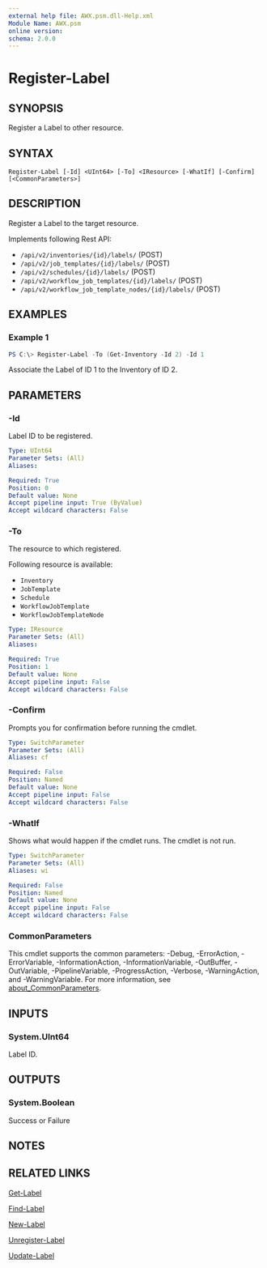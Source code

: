 ```yaml
---
external help file: AWX.psm.dll-Help.xml
Module Name: AWX.psm
online version:
schema: 2.0.0
---
```


# Register-Label

## SYNOPSIS
Register a Label to other resource.

## SYNTAX

```
Register-Label [-Id] <UInt64> [-To] <IResource> [-WhatIf] [-Confirm] [<CommonParameters>]
```

## DESCRIPTION
Register a Label to the target resource.

Implements following Rest API:  
- `/api/v2/inventories/{id}/labels/` (POST)  
- `/api/v2/job_templates/{id}/labels/` (POST)  
- `/api/v2/schedules/{id}/labels/` (POST)  
- `/api/v2/workflow_job_templates/{id}/labels/` (POST)  
- `/api/v2/workflow_job_template_nodes/{id}/labels/` (POST)

## EXAMPLES

### Example 1
```powershell
PS C:\> Register-Label -To (Get-Inventory -Id 2) -Id 1
```

Associate the Label of ID 1 to the Inventory of ID 2.

## PARAMETERS

### -Id
Label ID to be registered.

```yaml
Type: UInt64
Parameter Sets: (All)
Aliases:

Required: True
Position: 0
Default value: None
Accept pipeline input: True (ByValue)
Accept wildcard characters: False
```

### -To
The resource to which registered.

Following resource is available:  
- `Inventory`  
- `JobTemplate`  
- `Schedule`  
- `WorkflowJobTemplate`  
- `WorkflowJobTemplateNode`

```yaml
Type: IResource
Parameter Sets: (All)
Aliases:

Required: True
Position: 1
Default value: None
Accept pipeline input: False
Accept wildcard characters: False
```

### -Confirm
Prompts you for confirmation before running the cmdlet.

```yaml
Type: SwitchParameter
Parameter Sets: (All)
Aliases: cf

Required: False
Position: Named
Default value: None
Accept pipeline input: False
Accept wildcard characters: False
```

### -WhatIf
Shows what would happen if the cmdlet runs.
The cmdlet is not run.

```yaml
Type: SwitchParameter
Parameter Sets: (All)
Aliases: wi

Required: False
Position: Named
Default value: None
Accept pipeline input: False
Accept wildcard characters: False
```

### CommonParameters
This cmdlet supports the common parameters: -Debug, -ErrorAction, -ErrorVariable, -InformationAction, -InformationVariable, -OutBuffer, -OutVariable, -PipelineVariable, -ProgressAction, -Verbose, -WarningAction, and -WarningVariable. For more information, see [about_CommonParameters](http://go.microsoft.com/fwlink/?LinkID=113216).

## INPUTS

### System.UInt64
Label ID.

## OUTPUTS

### System.Boolean
Success or Failure

## NOTES

## RELATED LINKS

[Get-Label](Get-Label.md)

[Find-Label](Find-Label.md)

[New-Label](New-Label.md)

[Unregister-Label](Unregister-Label.md)

[Update-Label](Update-Label.md)

